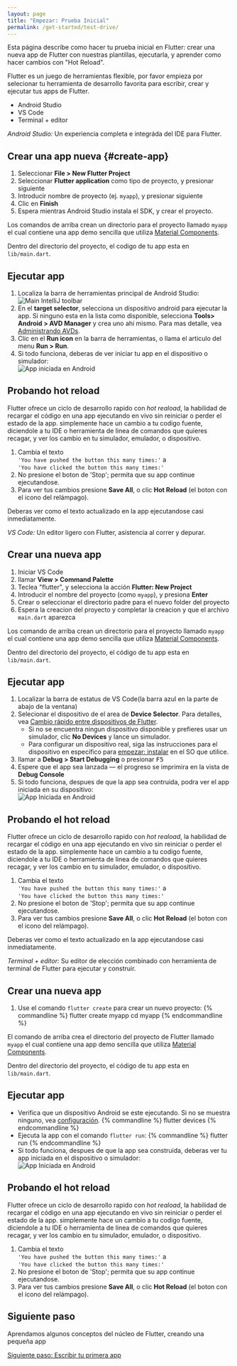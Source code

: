 ```yaml
---
layout: page
title: "Empezar: Prueba Inicial"
permalink: /get-started/test-drive/
---
```


Esta página describe como hacer tu prueba inicial en Flutter: crear una nueva app de Flutter 
con nuestras plantillas, ejecutarla, y aprender como hacer cambios con "Hot Reload".

Flutter es un juego de herramientas flexible, por favor empieza por selecionar tu herramienta
de desarrollo favorita para escribir, crear y ejecutar tus apps de Flutter.

<div id="tab-set-install">

<ul class="tabs__top-bar">
    <li class="tab-link current" data-tab="tab-install-androidstudio">Android Studio</li>
    <li class="tab-link" data-tab="tab-install-vscode">VS Code</li>
    <li class="tab-link" data-tab="tab-install-terminal">Terminal + editor</li>
</ul>

<div id="tab-install-androidstudio" class="tabs__content current" markdown="1">

*Android Studio:* Un experiencia completa e integráda del IDE para Flutter. 

## Crear una app nueva {#create-app}

   1. Seleccionar **File > New Flutter Project**
   1. Seleccionar **Flutter application** como tipo de proyecto, y presionar siguiente
   1. Introducir nombre de proyecto (ej. `myapp`), y presionar siguiente
   1. Clic en **Finish**
   1. Espera mientras Android Studio instala el SDK, y crear el proyecto.

Los comandos de arriba crean un directorio para el proyecto llamado `myapp`
el cual contiene una app demo sencilla
que utiliza [Material Components](https://material.io/guidelines/).

Dentro del directorio del proyecto, el codigo de tu app esta en `lib/main.dart`.

## Ejecutar app

   1. Localiza la barra de herramientas principal de Android Studio:<br>
      ![Main IntelliJ toolbar](/images/intellij/main-toolbar.png)
   1. En el **target selector**, selecciona un dispositivo android para ejecutar la app.
      Si ninguno esta en la lista como disponible, selecciona **Tools> Android > AVD Manager** y
      crea uno ahi mismo. Para mas detalle, vea [Administrando
      AVDs](https://developer.android.com/studio/run/managing-avds.html).
   1. Clic en el **Run icon** en la barra de herramientas, o llama el articulo del menu **Run >
      Run**.
   1. Si todo funciona, deberas de ver iniciar tu app en el dispositivo o 
      simulador:<br>
      ![App iniciada en Android](/images/flutter-starter-app-android.png)

## Probando hot reload

Flutter ofrece un ciclo de desarrollo rapido con _hot reaload_, la habilidad de recargar 
el código en una app ejecutando en vivo sin reiniciar o perder el estado de la app. simplemente
hace un cambio a tu codigo fuente, diciendole a tu IDE o herramienta de linea de comandos que
quieres recagar, y ver los cambio en tu simulador, emulador, o dispositivo.

  1. Cambia el texto<br>`'You have pushed the button this many times:'`
     a<br>`'You have clicked the button this many times:'`
  1. No presione el boton de 'Stop'; permita que su app continue ejecutandose.
  1. Para ver tus cambios presione **Save All**, o clic
     **Hot Reload** (el boton con el icono del relámpago).

Deberas ver como el texto actualizado en la app ejecutandose casi inmediatamente.

</div>

<div id="tab-install-vscode" class="tabs__content" markdown="1">

*VS Code:* Un editor ligero con Flutter, asistencia al correr y depurar.

## Crear una nueva app

  1. Iniciar VS Code
  1. llamar **View > Command Palette**
  1. Teclea "flutter", y selecciona la acción **Flutter: New Project**
  1. Introducir el nombre del proyecto (como `myapp`), y presiona **Enter**
  1. Crear o seleccionar el directorio padre para el nuevo folder del proyecto
  1. Espera la creacion del proyecto y completar la creacion y que el archivo `main.dart`
     aparezca

Los comando de arriba crean un directorio para el proyecto llamado `myapp`
el cual contiene una app demo sencilla
que utiliza [Material Components](https://material.io/guidelines/).

Dentro del directorio del proyecto, el código de tu app esta en `lib/main.dart`.

## Ejecutar app

 1. Localizar la barra de estatus de VS Code(la barra azul en la parte de abajo de la ventana)
 1. Selecionar el dispositivo de el area de **Device Selector**.
    Para detalles, vea [Cambio rápido entre dispositivos de Flutter][].
    - Si no se encuentra ningun dispositivo disponible y prefieres usar un simulador,
      clic **No Devices** y lance un simulador.
    - Para configurar un dispositivo real, siga las instrucciones para el dispositivo en específico para [empezar: instalar](/get-started/install) en el SO que utilice.
 1. llamar a **Debug > Start Debugging** o presionar <kbd>F5</kbd>
 1. Espere que el app sea lanzada &mdash; el progreso se imprimira en la vista de
    **Debug Console**
 1. Si todo funciona, despues de que la app sea contruida, podra ver
    el app iniciada en su dispositivo:<br>
    ![App Iniciada en Android](/images/flutter-starter-app-android.png)

[Cambio rápido entre dispositivos de Flutter]: https://dartcode.org/docs/quickly-switching-between-flutter-devices

## Probando el hot reload

Flutter ofrece un ciclo de desarrollo rapido con _hot reaload_, la habilidad de recargar 
el código en una app ejecutando en vivo sin reiniciar o perder el estado de la app. simplemente
hace un cambio a tu codigo fuente, diciendole a tu IDE o herramienta de linea de comandos que
quieres recagar, y ver los cambio en tu simulador, emulador, o dispositivo.

  1. Cambia el texto<br>`'You have pushed the button this many times:'`
     a<br>`'You have clicked the button this many times:'`
  1. No presione el boton de 'Stop'; permita que su app continue ejecutandose.
  1. Para ver tus cambios presione **Save All**, o clic
     **Hot Reload** (el boton con el icono del relámpago).

Deberas ver como el texto actualizado en la app ejecutandose casi inmediatamente.

</div>

<div id="tab-install-terminal" class="tabs__content" markdown="1">

*Terminal + editor:* Su editor de elección combinado con herramienta de terminal de Flutter
para ejecutar y construir.

## Crear una nueva app

   1. Use el comando `flutter create` para crear un nuevo proyecto:
   {% commandline %}
   flutter create myapp
   cd myapp
   {% endcommandline %}

El comando de arriba crea el directorio del proyecto de Flutter llamado `myapp` el cual
contiene una app demo sencilla que utiliza
[Material Components](https://material.io/guidelines/).

Dentro del directorio del proyecto, el código de tu app esta en `lib/main.dart`.

## Ejecutar app

   * Verifica que un dispositivo Android se este ejecutando. Si no se muestra ninguno, vea
     [configuración](/get-started/install/).
   {% commandline %}
   flutter devices
   {% endcommandline %}
   * Ejecuta la app con el comando `flutter run`:
   {% commandline %}
   flutter run
   {% endcommandline %}
   * Si todo funciona, despues de que la app sea construida, deberas ver tu app iniciada en el dispositivo o simulador:<br>
      ![App Iniciada en Android](/images/flutter-starter-app-android.png)

## Probando el hot reload

Flutter ofrece un ciclo de desarrollo rapido con _hot reaload_, la habilidad de recargar 
el código en una app ejecutando en vivo sin reiniciar o perder el estado de la app. simplemente
hace un cambio a tu codigo fuente, diciendole a tu IDE o herramienta de linea de comandos que
quieres recagar, y ver los cambio en tu simulador, emulador, o dispositivo.

  1. Cambia el texto<br>`'You have pushed the button this many times:'`
     a<br>`'You have clicked the button this many times:'`
  1. No presione el boton de 'Stop'; permita que su app continue ejecutandose.
  1. Para ver tus cambios presione **Save All**, o clic
     **Hot Reload** (el boton con el icono del relámpago).


</div>

</div>

## Siguiente paso

Aprendamos algunos conceptos del núcleo de Flutter, creando una pequeña app

[Siguiente paso: Escribir tu primera app](/get-started/codelab/)
